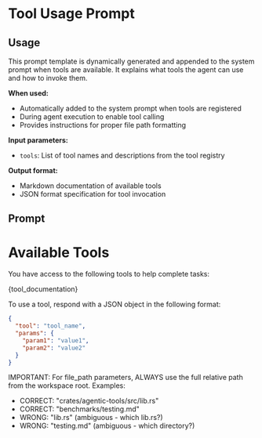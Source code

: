 # Tool Usage Prompt

## Usage

This prompt template is dynamically generated and appended to the system prompt when tools are available. It explains what tools the agent can use and how to invoke them.

**When used:**
- Automatically added to the system prompt when tools are registered
- During agent execution to enable tool calling
- Provides instructions for proper file path formatting

**Input parameters:**
- `tools`: List of tool names and descriptions from the tool registry

**Output format:**
- Markdown documentation of available tools
- JSON format specification for tool invocation

## Prompt

# Available Tools

You have access to the following tools to help complete tasks:

{tool_documentation}

To use a tool, respond with a JSON object in the following format:
```json
{
  "tool": "tool_name",
  "params": {
    "param1": "value1",
    "param2": "value2"
  }
}
```

IMPORTANT: For file_path parameters, ALWAYS use the full relative path from the workspace root.
Examples:
- CORRECT: "crates/agentic-tools/src/lib.rs"
- CORRECT: "benchmarks/testing.md"
- WRONG: "lib.rs" (ambiguous - which lib.rs?)
- WRONG: "testing.md" (ambiguous - which directory?)
